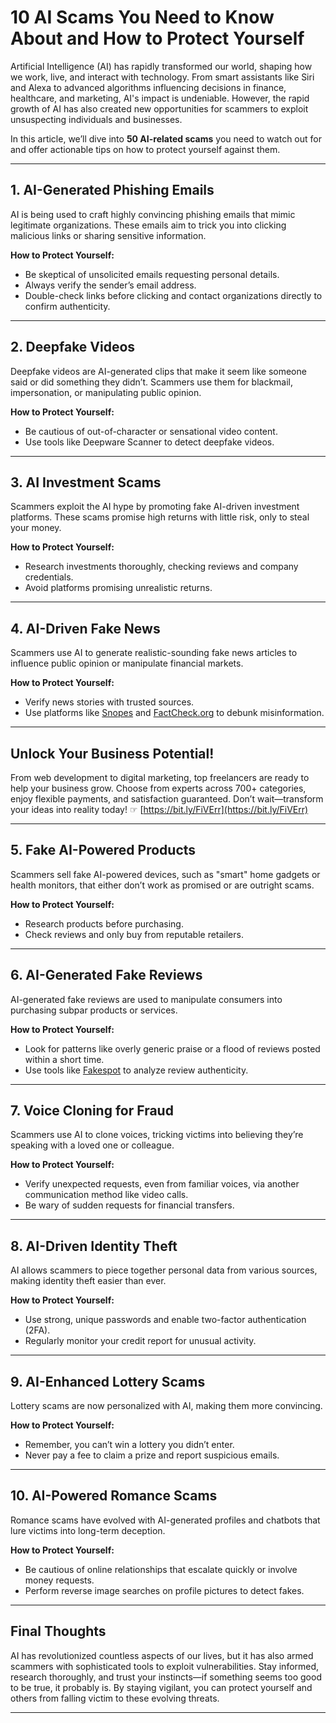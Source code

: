 # 10 AI Scams You Need to Know About and How to Protect Yourself

Artificial Intelligence (AI) has rapidly transformed our world, shaping how we work, live, and interact with technology. From smart assistants like Siri and Alexa to advanced algorithms influencing decisions in finance, healthcare, and marketing, AI's impact is undeniable. However, the rapid growth of AI has also created new opportunities for scammers to exploit unsuspecting individuals and businesses.

In this article, we’ll dive into **50 AI-related scams** you need to watch out for and offer actionable tips on how to protect yourself against them.

---

## 1. AI-Generated Phishing Emails

AI is being used to craft highly convincing phishing emails that mimic legitimate organizations. These emails aim to trick you into clicking malicious links or sharing sensitive information.

**How to Protect Yourself:**  
- Be skeptical of unsolicited emails requesting personal details.  
- Always verify the sender’s email address.  
- Double-check links before clicking and contact organizations directly to confirm authenticity.

---

## 2. Deepfake Videos

Deepfake videos are AI-generated clips that make it seem like someone said or did something they didn’t. Scammers use them for blackmail, impersonation, or manipulating public opinion.

**How to Protect Yourself:**  
- Be cautious of out-of-character or sensational video content.  
- Use tools like Deepware Scanner to detect deepfake videos.

---

## 3. AI Investment Scams

Scammers exploit the AI hype by promoting fake AI-driven investment platforms. These scams promise high returns with little risk, only to steal your money.

**How to Protect Yourself:**  
- Research investments thoroughly, checking reviews and company credentials.  
- Avoid platforms promising unrealistic returns.

---

## 4. AI-Driven Fake News

Scammers use AI to generate realistic-sounding fake news articles to influence public opinion or manipulate financial markets.

**How to Protect Yourself:**  
- Verify news stories with trusted sources.  
- Use platforms like [Snopes](https://www.snopes.com) and [FactCheck.org](https://www.factcheck.org) to debunk misinformation.

---

## Unlock Your Business Potential!  
From web development to digital marketing, top freelancers are ready to help your business grow. Choose from experts across 700+ categories, enjoy flexible payments, and satisfaction guaranteed. Don’t wait—transform your ideas into reality today! ☞ [https://bit.ly/FiVErr](https://bit.ly/FiVErr)

---

## 5. Fake AI-Powered Products

Scammers sell fake AI-powered devices, such as "smart" home gadgets or health monitors, that either don’t work as promised or are outright scams.

**How to Protect Yourself:**  
- Research products before purchasing.  
- Check reviews and only buy from reputable retailers.

---

## 6. AI-Generated Fake Reviews

AI-generated fake reviews are used to manipulate consumers into purchasing subpar products or services.

**How to Protect Yourself:**  
- Look for patterns like overly generic praise or a flood of reviews posted within a short time.  
- Use tools like [Fakespot](https://www.fakespot.com) to analyze review authenticity.

---

## 7. Voice Cloning for Fraud

Scammers use AI to clone voices, tricking victims into believing they’re speaking with a loved one or colleague.

**How to Protect Yourself:**  
- Verify unexpected requests, even from familiar voices, via another communication method like video calls.  
- Be wary of sudden requests for financial transfers.

---

## 8. AI-Driven Identity Theft

AI allows scammers to piece together personal data from various sources, making identity theft easier than ever.

**How to Protect Yourself:**  
- Use strong, unique passwords and enable two-factor authentication (2FA).  
- Regularly monitor your credit report for unusual activity.

---

## 9. AI-Enhanced Lottery Scams

Lottery scams are now personalized with AI, making them more convincing.

**How to Protect Yourself:**  
- Remember, you can’t win a lottery you didn’t enter.  
- Never pay a fee to claim a prize and report suspicious emails.

---

## 10. AI-Powered Romance Scams

Romance scams have evolved with AI-generated profiles and chatbots that lure victims into long-term deception.

**How to Protect Yourself:**  
- Be cautious of online relationships that escalate quickly or involve money requests.  
- Perform reverse image searches on profile pictures to detect fakes.

---

## Final Thoughts

AI has revolutionized countless aspects of our lives, but it has also armed scammers with sophisticated tools to exploit vulnerabilities. Stay informed, research thoroughly, and trust your instincts—if something seems too good to be true, it probably is. By staying vigilant, you can protect yourself and others from falling victim to these evolving threats.

---
